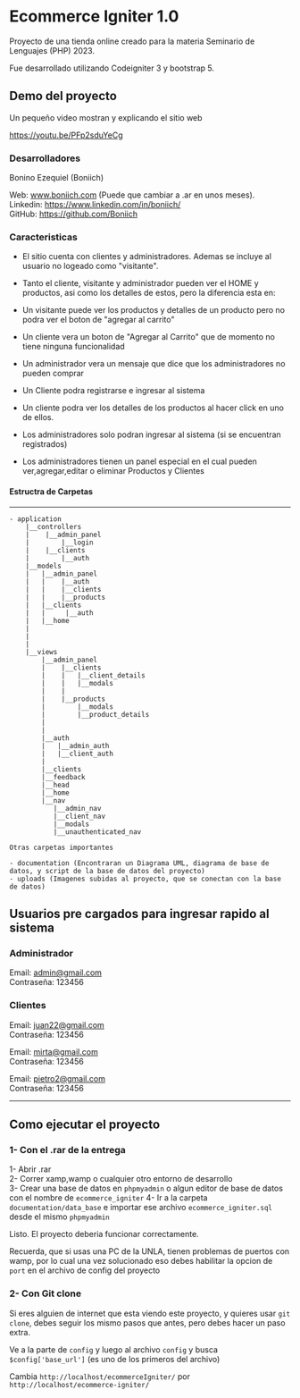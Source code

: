 # Ecommerce Igniter 1.0

Proyecto de una tienda online creado para la materia Seminario de Lenguajes (PHP) 2023.

Fue desarrollado utilizando Codeigniter 3 y bootstrap 5.

## Demo del proyecto

Un pequeño video mostran y explicando el sitio web

https://youtu.be/PFp2sduYeCg

### Desarrolladores

Bonino Ezequiel (Boniich)

Web: www.boniich.com (Puede que cambiar a .ar en unos meses).  
Linkedin: https://www.linkedin.com/in/boniich/  
GitHub: https://github.com/Boniich

### Caracteristicas

- El sitio cuenta con clientes y administradores. Ademas se incluye al usuario no logeado como "visitante".

- Tanto el cliente, visitante y administrador pueden ver el HOME y productos, asi como los detalles de estos, pero la diferencia esta en:

- Un visitante puede ver los productos y detalles de un producto pero no podra ver el boton de "agregar al carrito"
- Un cliente vera un boton de "Agregar al Carrito" que de momento no tiene ninguna funcionalidad
- Un administrador vera un mensaje que dice que los administradores no pueden comprar

- Un Cliente podra registrarse e ingresar al sistema
- Un cliente podra ver los detalles de los productos al hacer click en uno de ellos.

- Los administradores solo podran ingresar al sistema (si se encuentran registrados)
- Los administradores tienen un panel especial en el cual pueden ver,agregar,editar o eliminar Productos y Clientes

#### Estructra de Carpetas

---

```
- application
    |__controllers
    |    |__admin_panel
    |        |__login
    |    |__clients
    |        |__auth
    |__models
    |   |__admin_panel
    |   |    |__auth
    |   |    |__clients
    |   |    |__products
    |   |__clients
    |   |     |__auth
    |   |__home
    |
    |
    |
    |__views
        |__admin_panel
        |    |__clients
        |    |   |__client_details
        |    |   |__modals
        |    |
        |    |__products
        |        |__modals
        |        |__product_details
        |
        |
        |__auth
        |   |__admin_auth
        |   |__client_auth
        |
        |__clients
        |__feedback
        |__head
        |__home
        |__nav
           |__admin_nav
           |__client_nav
           |__modals
           |__unauthenticated_nav

Otras carpetas importantes

- documentation (Encontraran un Diagrama UML, diagrama de base de datos, y script de la base de datos del proyecto)
- uploads (Imagenes subidas al proyecto, que se conectan con la base de datos)

```

## Usuarios pre cargados para ingresar rapido al sistema

### Administrador

Email: admin@gmail.com  
Contraseña: 123456

### Clientes

Email: juan22@gmail.com  
Contraseña: 123456

Email: mirta@gmail.com  
Contraseña: 123456

Email: pietro2@gmail.com  
Contraseña: 123456

---

## Como ejecutar el proyecto

### 1- Con el .rar de la entrega

1- Abrir .rar  
2- Correr xamp,wamp o cualquier otro entorno de desarrollo  
3- Crear una base de datos en `phpmyadmin` o algun editor de base de datos con el nombre de `ecommerce_igniter`
4- Ir a la carpeta `documentation/data_base` e importar ese archivo `ecommerce_igniter.sql` desde el mismo `phpmyadmin`

Listo. El proyecto deberia funcionar correctamente.

Recuerda, que si usas una PC de la UNLA, tienen problemas de puertos con wamp, por lo cual una vez solucionado eso debes habilitar la opcion de `port` en el archivo de config del proyecto

### 2- Con Git clone

Si eres alguien de internet que esta viendo este proyecto, y quieres usar `git clone`, debes seguir los mismo pasos que antes, pero debes hacer un paso extra.

Ve a la parte de `config` y luego al archivo `config` y busca `$config['base_url']` (es uno de los primeros del archivo)

Cambia `http://localhost/ecommerceIgniter/` por `http://localhost/ecommerce-igniter/`
